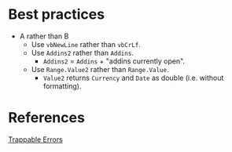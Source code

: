 # Best practices
* A rather than B
  * Use `vbNewLine` rather than `vbCrLf`.
  * Use `Addins2` rather than `Addins`.
    * `Addins2` = `Addins` + "addins currently open".
  * Use `Range.Value2` rather than `Range.Value`.
    * `Value2` returns `Currency` and `Date` as double (i.e. without formatting).

# References
[Trappable Errors](https://msdn.microsoft.com/library/aa264975.aspx)
